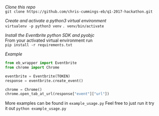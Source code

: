 *Clone this repo*  
`git clone https://github.com/chris-cummings-eb/q1-2017-hackathon.git`  

*Create and activate a python3 virtual environment*  
`virtualenv -p python3 venv`
`. venv/bin/activate`

*Install the Eventbrite python SDK and pyobjc*  
From your activated virtual environment run  
`pip install -r requirements.txt`  

*Example*
```python
from eb_wrapper import Eventbrite
from chrome import Chrome

eventbrite = Eventbrite(TOKEN)
response = eventbrite.create_event()

chrome = Chrome()
chrome.open_tab_at_url(response["event"]["url"])
```

More examples can be found in `example_usage.py`
Feel free to just run it try it out `python example_usage.py`
